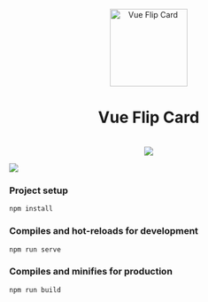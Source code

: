 <p align="center">
  <a href="https://travis-ci.com/seanyellow/vue-flip-card">
    <img src="https://i.imgur.com/3p7jPOc.png" width="140px" alt="Vue Flip Card" />
  </a>
</p>
<h1 align="center">Vue Flip Card</h1>
<p align="center">
    <br />
    <a href="https://travis-ci.com/seanyellow/vue-flip-card">
        <img src="https://api.travis-ci.com/seanyellow/vue-flip-card.svg?branch=dev" />
    </a>
</p>

<img src="https://i.imgur.com/n33nV7l.png" />


### Project setup
```
npm install
```

### Compiles and hot-reloads for development
```
npm run serve
```

### Compiles and minifies for production
```
npm run build
```